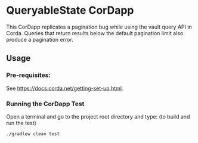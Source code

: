 # QueryableState CorDapp

This CorDapp replicates a pagination bug while using the vault query API in Corda. Queries that return results below the default pagination limit also produce a pagination error.

## Usage

### Pre-requisites:
See https://docs.corda.net/getting-set-up.html.

### Running the CorDapp Test

Open a terminal and go to the project root directory and type: (to build and run the test)
```
./gradlew clean test
```
